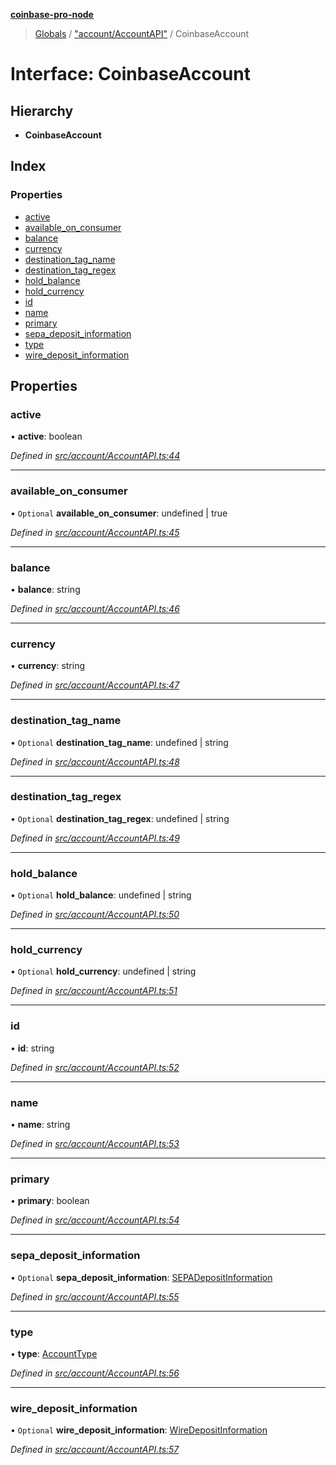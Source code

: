 **[coinbase-pro-node](../README.md)**

> [Globals](../globals.md) / ["account/AccountAPI"](../modules/_account_accountapi_.md) / CoinbaseAccount

# Interface: CoinbaseAccount

## Hierarchy

- **CoinbaseAccount**

## Index

### Properties

- [active](_account_accountapi_.coinbaseaccount.md#active)
- [available_on_consumer](_account_accountapi_.coinbaseaccount.md#available_on_consumer)
- [balance](_account_accountapi_.coinbaseaccount.md#balance)
- [currency](_account_accountapi_.coinbaseaccount.md#currency)
- [destination_tag_name](_account_accountapi_.coinbaseaccount.md#destination_tag_name)
- [destination_tag_regex](_account_accountapi_.coinbaseaccount.md#destination_tag_regex)
- [hold_balance](_account_accountapi_.coinbaseaccount.md#hold_balance)
- [hold_currency](_account_accountapi_.coinbaseaccount.md#hold_currency)
- [id](_account_accountapi_.coinbaseaccount.md#id)
- [name](_account_accountapi_.coinbaseaccount.md#name)
- [primary](_account_accountapi_.coinbaseaccount.md#primary)
- [sepa_deposit_information](_account_accountapi_.coinbaseaccount.md#sepa_deposit_information)
- [type](_account_accountapi_.coinbaseaccount.md#type)
- [wire_deposit_information](_account_accountapi_.coinbaseaccount.md#wire_deposit_information)

## Properties

### active

• **active**: boolean

_Defined in [src/account/AccountAPI.ts:44](https://github.com/bennycode/coinbase-pro-node/blob/ee94ab6/src/account/AccountAPI.ts#L44)_

---

### available_on_consumer

• `Optional` **available_on_consumer**: undefined \| true

_Defined in [src/account/AccountAPI.ts:45](https://github.com/bennycode/coinbase-pro-node/blob/ee94ab6/src/account/AccountAPI.ts#L45)_

---

### balance

• **balance**: string

_Defined in [src/account/AccountAPI.ts:46](https://github.com/bennycode/coinbase-pro-node/blob/ee94ab6/src/account/AccountAPI.ts#L46)_

---

### currency

• **currency**: string

_Defined in [src/account/AccountAPI.ts:47](https://github.com/bennycode/coinbase-pro-node/blob/ee94ab6/src/account/AccountAPI.ts#L47)_

---

### destination_tag_name

• `Optional` **destination_tag_name**: undefined \| string

_Defined in [src/account/AccountAPI.ts:48](https://github.com/bennycode/coinbase-pro-node/blob/ee94ab6/src/account/AccountAPI.ts#L48)_

---

### destination_tag_regex

• `Optional` **destination_tag_regex**: undefined \| string

_Defined in [src/account/AccountAPI.ts:49](https://github.com/bennycode/coinbase-pro-node/blob/ee94ab6/src/account/AccountAPI.ts#L49)_

---

### hold_balance

• `Optional` **hold_balance**: undefined \| string

_Defined in [src/account/AccountAPI.ts:50](https://github.com/bennycode/coinbase-pro-node/blob/ee94ab6/src/account/AccountAPI.ts#L50)_

---

### hold_currency

• `Optional` **hold_currency**: undefined \| string

_Defined in [src/account/AccountAPI.ts:51](https://github.com/bennycode/coinbase-pro-node/blob/ee94ab6/src/account/AccountAPI.ts#L51)_

---

### id

• **id**: string

_Defined in [src/account/AccountAPI.ts:52](https://github.com/bennycode/coinbase-pro-node/blob/ee94ab6/src/account/AccountAPI.ts#L52)_

---

### name

• **name**: string

_Defined in [src/account/AccountAPI.ts:53](https://github.com/bennycode/coinbase-pro-node/blob/ee94ab6/src/account/AccountAPI.ts#L53)_

---

### primary

• **primary**: boolean

_Defined in [src/account/AccountAPI.ts:54](https://github.com/bennycode/coinbase-pro-node/blob/ee94ab6/src/account/AccountAPI.ts#L54)_

---

### sepa_deposit_information

• `Optional` **sepa_deposit_information**: [SEPADepositInformation](_account_accountapi_.sepadepositinformation.md)

_Defined in [src/account/AccountAPI.ts:55](https://github.com/bennycode/coinbase-pro-node/blob/ee94ab6/src/account/AccountAPI.ts#L55)_

---

### type

• **type**: [AccountType](../enums/_account_accountapi_.accounttype.md)

_Defined in [src/account/AccountAPI.ts:56](https://github.com/bennycode/coinbase-pro-node/blob/ee94ab6/src/account/AccountAPI.ts#L56)_

---

### wire_deposit_information

• `Optional` **wire_deposit_information**: [WireDepositInformation](_account_accountapi_.wiredepositinformation.md)

_Defined in [src/account/AccountAPI.ts:57](https://github.com/bennycode/coinbase-pro-node/blob/ee94ab6/src/account/AccountAPI.ts#L57)_
